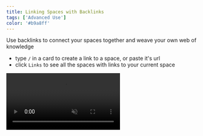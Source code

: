 ```yaml
---
title: Linking Spaces with Backlinks
tags: ['Advanced Use']
color: '#b9a8ff'
---
```


Use backlinks to connect your spaces together and weave your own web of knowledge

- type `/` in a card to create a link to a space, or paste it's url
- click `Links` to see all the spaces with links to your current space

<video class="wide" autoplay loop muted playsinline>
  <source src="https://files.kinopio.club/backlinks.mp4">
</video>
